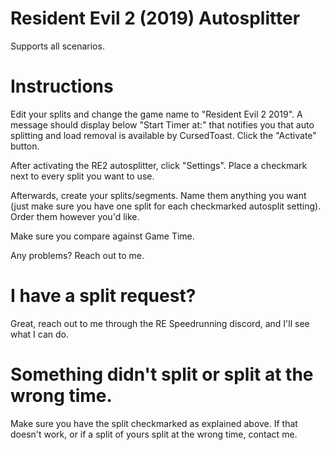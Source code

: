 # Resident Evil 2 (2019) Autosplitter

Supports all scenarios. 

# Instructions

Edit your splits and change the game name to "Resident Evil 2 2019". A message should display below "Start Timer at:" that notifies you that auto splitting and load removal is available by CursedToast. Click the "Activate" button.

After activating the RE2 autosplitter, click "Settings". Place a checkmark next to every split you want to use.

Afterwards, create your splits/segments. Name them anything you want (just make sure you have one split for each checkmarked autosplit setting). Order them however you'd like.

Make sure you compare against Game Time.

Any problems? Reach out to me.

# I have a split request?

Great, reach out to me through the RE Speedrunning discord, and I'll see what I can do.

# Something didn't split or split at the wrong time.

Make sure you have the split checkmarked as explained above. If that doesn't work, or if a split of yours split at the wrong time, contact me.
